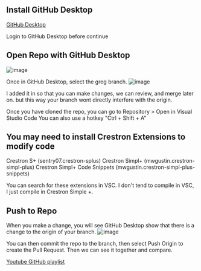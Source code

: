 ## Install GitHub Desktop
[GitHub Desktop](https://desktop.github.com/download/)

Login to GitHub Desktop before continue

## Open Repo with GitHub Desktop
![image](https://github.com/user-attachments/assets/b6840492-8abc-4119-9e03-1749b9dd4110)

Once in GitHub Desktop, select the greg branch. 
![image](https://github.com/user-attachments/assets/1f18b288-5cf2-4d10-87f1-6cfc276abd5d)

I added it in so that you can make changes, we can review, and merge later on. but this way your branch wont directly interfere with the origin.

Once you have cloned the repo, you can go to Repository > Open in Visual Studio Code
You can also use a hotkey "Ctrl + Shift + A"

## You may need to install Crestron Extensions to modify code
Crestron S+ (sentry07.crestron-splus)
Crestron Simpl+ (mwgustin.crestron-simpl-plus)
Crestron Simpl+ Code Snippets (mwgustin.crestron-simpl-plus-snippets)

You can search for these extensions in VSC. I don't tend to compile in VSC, I just compile in Crestron Simple +. 

## Push to Repo
When you make a change, you will see GitHub Desktop show that there is a change to the origin of your branch.
![image](https://github.com/user-attachments/assets/dcafa3c0-60a1-4f4b-8788-4eb8ca42fd78)

You can then commit the repo to the branch, then select Push Origin to create the Pull Request. Then we can see it together and compare.

[Youtube GitHub playlist](https://youtu.be/r8jQ9hVA2qs?si=0hBbcF5x_A8m67tj)
